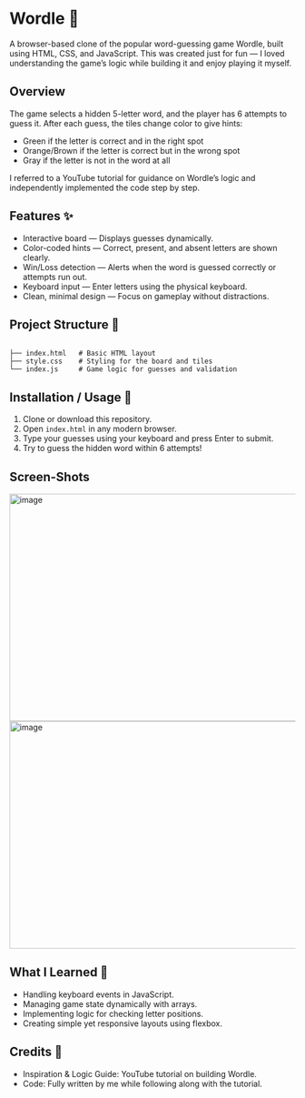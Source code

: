 # Wordle 🎯

A browser-based clone of the popular word-guessing game Wordle, built using HTML, CSS, and JavaScript. This was created just for fun — I loved understanding the game’s logic while building it and enjoy playing it myself.

## Overview

The game selects a hidden 5-letter word, and the player has 6 attempts to guess it. After each guess, the tiles change color to give hints:

- Green if the letter is correct and in the right spot  
- Orange/Brown if the letter is correct but in the wrong spot  
- Gray if the letter is not in the word at all  

I referred to a YouTube tutorial for guidance on Wordle’s logic and independently implemented the code step by step.

## Features ✨

- Interactive board — Displays guesses dynamically.  
- Color-coded hints — Correct, present, and absent letters are shown clearly.  
- Win/Loss detection — Alerts when the word is guessed correctly or attempts run out.  
- Keyboard input — Enter letters using the physical keyboard.  
- Clean, minimal design — Focus on gameplay without distractions.  

## Project Structure 📂

```

├── index.html   # Basic HTML layout
├── style.css    # Styling for the board and tiles
└── index.js     # Game logic for guesses and validation

```

## Installation / Usage 🚀

1. Clone or download this repository.  
2. Open `index.html` in any modern browser.  
3. Type your guesses using your keyboard and press Enter to submit.  
4. Try to guess the hidden word within 6 attempts!

## Screen-Shots
<img width="800" height="400" alt="image" src="https://github.com/user-attachments/assets/578b7be7-17b5-462d-b8ef-67df0177ca08" />

<img width="800" height="400" alt="image" src="https://github.com/user-attachments/assets/d70ab800-117e-4de3-b7e2-648a64b8082e" />

## What I Learned 🧠

- Handling keyboard events in JavaScript.  
- Managing game state dynamically with arrays.  
- Implementing logic for checking letter positions.  
- Creating simple yet responsive layouts using flexbox.  

## Credits 🙌

- Inspiration & Logic Guide: YouTube tutorial on building Wordle.  
- Code: Fully written by me while following along with the tutorial.  
